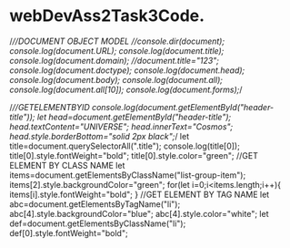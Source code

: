 # webDevAss2Task3Code.
/*//DOCUMENT OBJECT MODEL
//console.dir(document);
console.log(document.URL);
console.log(document.title);
console.log(document.domain);
//document.title="123";
console.log(document.doctype);
console.log(document.head);
console.log(document.body);
console.log(document.all);
console.log(document.all[10]);
console.log(document.forms);*/

/*//GETELEMENTBYID
console.log(document.getElementById("header-title"));
let head=document.getElementById("header-title");
head.textContent="UNIVERSE";
head.innerText="Cosmos";
head.style.borderBottom="solid 2px black";*/
let title=document.querySelectorAll(".title");
console.log(title[0]);
title[0].style.fontWeight="bold";
title[0].style.color="green";
//GET ELEMENT BY CLASS NAME
let items=document.getElementsByClassName("list-group-item");
items[2].style.backgroundColor="green";
for(let i=0;i<items.length;i++){
    items[i].style.fontWeight="bold";
}
//GET ELEMENT BY TAG NAME
let abc=document.getElementsByTagName("li");
abc[4].style.backgroundColor="blue";
abc[4].style.color="white";
let def=document.getElementsByClassName("li");
def[0].style.fontWeight="bold";
